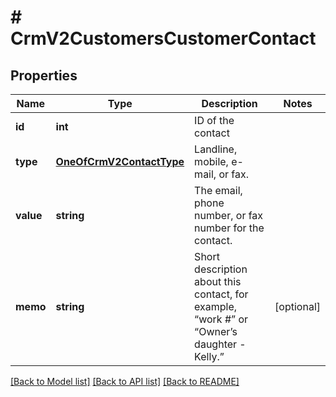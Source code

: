 # # CrmV2CustomersCustomerContact

## Properties

Name | Type | Description | Notes
------------ | ------------- | ------------- | -------------
**id** | **int** | ID of the contact |
**type** | [**OneOfCrmV2ContactType**](OneOfCrmV2ContactType.md) | Landline, mobile, e-mail, or fax. |
**value** | **string** | The email, phone number, or fax number for the contact. |
**memo** | **string** | Short description about this contact, for example, “work #” or “Owner’s daughter - Kelly.” | [optional]

[[Back to Model list]](../../README.md#models) [[Back to API list]](../../README.md#endpoints) [[Back to README]](../../README.md)
